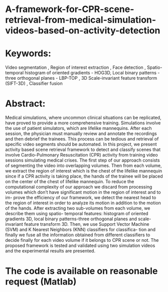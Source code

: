 # A-framework-for-CPR-scene-retrieval-from-medical-simulation-videos-based-on-activity-detection

# Keywords:
Video segmentation , Region of interest extraction , Face detection , Spatio-temporal histogram of oriented gradients - HOG3D, Local binary patterns - three orthogonal planes - LBP-TOP , 3D Scale-invariant feature transform (SIFT-3D) , Classifier fusion

# Abstract:
Medical simulations, where uncommon clinical situations can be replicated, have
proved to provide a more comprehensive training. Simulations involve the use of
patient simulators, which are lifelike mannequins. After each session, the physician
must manually review and annotate the recordings and then debrief the trainees.
This process can be tedious and retrieval of specific video segments should be automated.
In this project, we present activity based scene retrieval framework to detect and
classify scenes that involve Cardio-Pulmonary Resuscitation (CPR) activity from
training video sessions simulating medical crises.
The first step of our approach consists of segmenting the video into overlapping
volumes. Then from each volume, we extract the region of interest which is the
chest of the lifelike mannequin since if a CPR activity is taking place, the hands
of the trainee will be placed on the center of the chest of lifelike mannequin. To
reduce the computational complexity of our approach we discard from processing
volumes which don’t have significant motion in the region of interest and to im-
prove the efficiency of our framework, we detect the nearest head to the region of
interest in order to analyze its motion in addition to the motion of the hands.
After extracting two sub-volumes from each volume, we describe them using spatio-
temporal features: histogram of oriented gradients 3D, local binary patterns-three
orthogonal planes and scale-invariant feature transform 3D. Then, we use Support
Vector Machine (SVM) and K Nearest Neighbors (KNN) classifiers for classifica-
tion and finally we fuse all the information obtained from different classifiers to
decide finally for each video volume if it belongs to CPR scene or not.
The proposed framework is tested and validated using two simulation videos and
the experimental results are presented.

# The code is available on reasonable request (Matlab)
 
